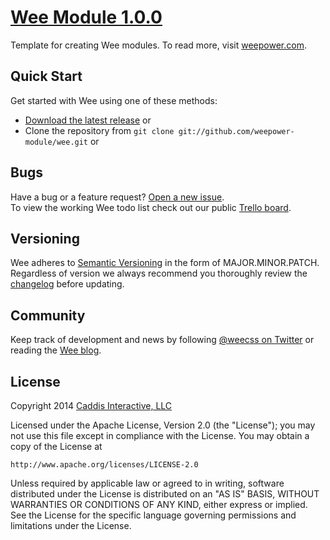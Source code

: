 # [Wee Module 1.0.0](https://github.com/weepower/wee)

Template for creating Wee modules. To read more, visit [weepower.com](http://www.weepower.com).

## Quick Start

Get started with Wee using one of these methods:

* [Download the latest release](https://github.com/weepower/wee-module/archive/master.zip) or
* Clone the repository from `git clone git://github.com/weepower-module/wee.git` or

## Bugs

Have a bug or a feature request? [Open a new issue](https://github.com/weepower/wee-module/issues).  
To view the working Wee todo list check out our public [Trello board](https://trello.com/b/7KbnQra9/wee).

## Versioning

Wee adheres to [Semantic Versioning](http://semver.org/) in the form of MAJOR.MINOR.PATCH. Regardless of version we always recommend you thoroughly review the [changelog](https://github.com/weepower/wee-module/blob/development/CHANGELOG.md) before updating.

## Community

Keep track of development and news by following [@weecss on Twitter](https://twitter.com/weecss) or reading the [Wee blog](http://www.weepower.com/blog).

## License

Copyright 2014 [Caddis Interactive, LLC](http://www.caddis.co)

Licensed under the Apache License, Version 2.0 (the "License");
you may not use this file except in compliance with the License.
You may obtain a copy of the License at

    http://www.apache.org/licenses/LICENSE-2.0

Unless required by applicable law or agreed to in writing, software
distributed under the License is distributed on an "AS IS" BASIS,
WITHOUT WARRANTIES OR CONDITIONS OF ANY KIND, either express or implied.
See the License for the specific language governing permissions and
limitations under the License.
